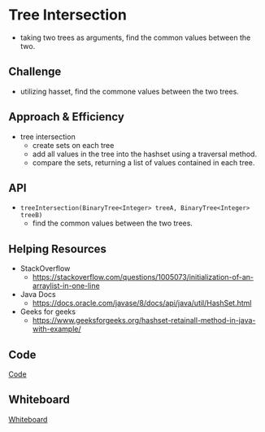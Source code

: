 # Tree Intersection
- taking two trees as arguments, find the common values between the two. 


## Challenge
- utilizing hasset, find the commone values between the two trees.

## Approach & Efficiency
- tree intersection
  - create sets on each tree
  - add all values in the tree into the hashset using a traversal method.
  - compare the sets, returning a list of values contained in each tree.

## API
- ```treeIntersection(BinaryTree<Integer> treeA, BinaryTree<Integer> treeB)```
  - find the common values between the two trees.


## Helping Resources
- StackOverflow
  - https://stackoverflow.com/questions/1005073/initialization-of-an-arraylist-in-one-line
- Java Docs
  - https://docs.oracle.com/javase/8/docs/api/java/util/HashSet.html
- Geeks for geeks
  - https://www.geeksforgeeks.org/hashset-retainall-method-in-java-with-example/

## Code
[Code](../../src/main/java/code401Challenges/TreeIntersection/TreeIntersection.java)


## Whiteboard
[Whiteboard](../img/TreeIntersectionWB.jpg)

